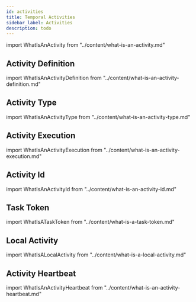 ```yaml
---
id: activities
title: Temporal Activities
sidebar_label: Activities
description: todo
---
```


import WhatIsAnActivity from "../content/what-is-an-activity.md"

<WhatIsAnActivity/>

## Activity Definition

import WhatIsAnActivityDefinition from "../content/what-is-an-activity-definition.md"

<WhatIsAnActivityDefinition/>

## Activity Type

import WhatIsAnActivityType from "../content/what-is-an-activity-type.md"

<WhatIsAnActivityType/>

## Activity Execution

import WhatIsAnActivityExecution from "../content/what-is-an-activity-execution.md"

<WhatIsAnActivityExecution/>

## Activity Id

import WhatIsAnActivityId from "../content/what-is-an-activity-id.md"

<WhatIsAnActivityId/>

## Task Token

import WhatIsATaskToken from "../content/what-is-a-task-token.md"

<WhatIsATaskToken/>

## Local Activity

import WhatIsALocalActivity from "../content/what-is-a-local-activity.md"

<WhatIsALocalActivity/>

## Activity Heartbeat

import WhatIsAnActivityHeartbeat from "../content/what-is-an-activity-heartbeat.md"

<WhatIsAnActivityHeartbeat/>

